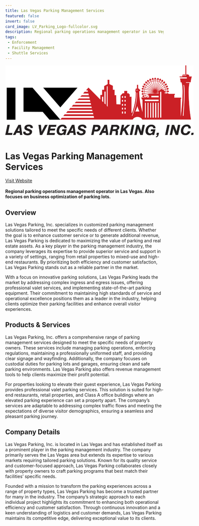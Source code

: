 ```yaml
---
title: Las Vegas Parking Management Services
featured: false
invert: false
card_image: LV_Parking_Logo-fullcolor.svg
description: Regional parking operations management operator in Las Vegas. Also focuses on business optimization of parking lots.
tags: 
 - Enforcement
 - Facility Management
 - Shuttle Services
---
```


<div align="center">
<a href="https://lvparking.com/services/parking-management/">
<img src="LV_Parking_Logo-fullcolor.svg" alt="Logo" style="min-width: 200px; max-width: 600px; height: auto;" >
</a>
</div>

# Las Vegas Parking Management Services
<a href="https://lvparking.com/services/parking-management/">Visit Website</a>
<br>
<br>
**Regional parking operations management operator in Las Vegas. Also focuses on business optimization of parking lots.**

## Overview
Las Vegas Parking, Inc. specializes in customized parking management solutions tailored to meet the specific needs of different clients. Whether the goal is to enhance customer service or to generate additional revenue, Las Vegas Parking is dedicated to maximizing the value of parking and real estate assets. As a key player in the parking management industry, the company leverages its expertise to provide superior service and support in a variety of settings, ranging from retail properties to mixed-use and high-end restaurants. By prioritizing both efficiency and customer satisfaction, Las Vegas Parking stands out as a reliable partner in the market.

With a focus on innovative parking solutions, Las Vegas Parking leads the market by addressing complex ingress and egress issues, offering professional valet services, and implementing state-of-the-art parking equipment. Their commitment to maintaining high standards of service and operational excellence positions them as a leader in the industry, helping clients optimize their parking facilities and enhance overall visitor experiences.
## Products & Services 
Las Vegas Parking, Inc. offers a comprehensive range of parking management services designed to meet the specific needs of property owners. These services include managing parking operations, enforcing regulations, maintaining a professionally uniformed staff, and providing clear signage and wayfinding. Additionally, the company focuses on custodial duties for parking lots and garages, ensuring clean and safe parking environments. Las Vegas Parking also offers revenue management tools to help clients maximize their profit potential.

For properties looking to elevate their guest experience, Las Vegas Parking provides professional valet parking services. This solution is suited for high-end restaurants, retail properties, and Class A office buildings where an elevated parking experience can set a property apart. The company’s services are adaptable to addressing complex traffic flows and meeting the expectations of diverse visitor demographics, ensuring a seamless and pleasant parking journey.
## Company Details 
Las Vegas Parking, Inc. is located in Las Vegas and has established itself as a prominent player in the parking management industry. The company primarily serves the Las Vegas area but extends its expertise to various markets requiring tailored parking solutions. Known for its quality service and customer-focused approach, Las Vegas Parking collaborates closely with property owners to craft parking programs that best match their facilities’ specific needs.

Founded with a mission to transform the parking experiences across a range of property types, Las Vegas Parking has become a trusted partner for many in the industry. The company’s strategic approach to each individual project highlights its commitment to enhancing both operational efficiency and customer satisfaction. Through continuous innovation and a keen understanding of logistics and customer demands, Las Vegas Parking maintains its competitive edge, delivering exceptional value to its clients.

